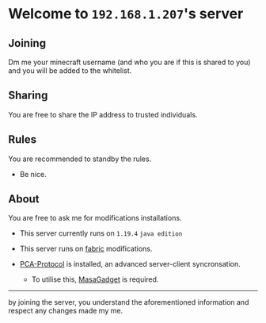 # Welcome to ```192.168.1.207```'s server 

## Joining
Dm me your minecraft username (and who you are if this is shared to you) and you will be added to the whitelist.

## Sharing 

You are free to share the IP address to trusted individuals.

## Rules

You are recommended to standby the rules.
- Be nice.

## About 

You are free to ask me for modifications installations. 

- This server currently runs on ```1.19.4``` ```java edition```

- This server runs on [fabric](https://fabricmc.net/wiki/start) modifications.

- [PCA-Protocol](https://github.com/plusls/plusls-carpet-addition) is installed, an advanced server-client syncronsation.
    - To utilise this, [MasaGadget](https://github.com/plusls/MasaGadget) is required. 

---

by joining the server, you understand the aforementioned information and respect any changes made my me.
